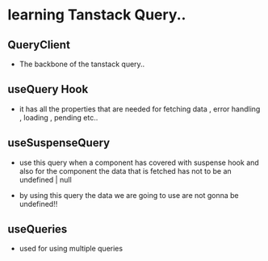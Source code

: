 # learning Tanstack Query..

## QueryClient 
 - The backbone of the tanstack query..

## useQuery Hook
 - it has all the properties that are needed for fetching data , error handling , loading , pending etc..

## useSuspenseQuery
 - use this query when a component has covered with suspense hook  and also for the component the data that is fetched has not to be an undefined | null

 - by using this query the data we are going to use are not gonna be undefined!!

## useQueries 
 - used for using multiple queries  